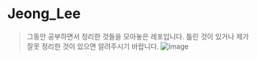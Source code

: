 # Jeong_Lee
> 그동안 공부하면서 정리한 것들을 모아놓은 레포입니다.
> 틀린 것이 있거나 제가 잘못 정리한 것이 있으면 알려주시기 바랍니다.
![image](https://user-images.githubusercontent.com/101488116/231322799-113be9b7-4573-4ec7-8b00-1fcdd11475cf.png)
